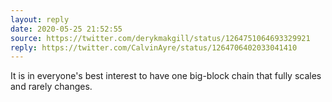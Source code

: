 ```yaml
---
layout: reply
date: 2020-05-25 21:52:55
source: https://twitter.com/derykmakgill/status/1264751064693329921
reply: https://twitter.com/CalvinAyre/status/1264706402033041410
---
```



It is in everyone's best interest to have one big-block chain that fully scales and rarely changes.
